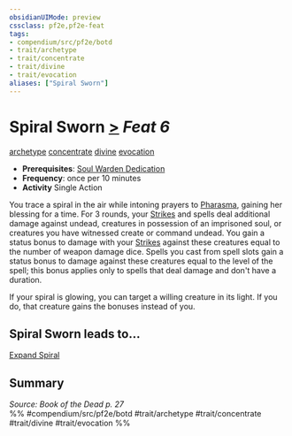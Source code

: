 ```yaml
---
obsidianUIMode: preview
cssclass: pf2e,pf2e-feat
tags:
- compendium/src/pf2e/botd
- trait/archetype
- trait/concentrate
- trait/divine
- trait/evocation
aliases: ["Spiral Sworn"]
---
```

# Spiral Sworn  [>](../../rules/core-rulebook/chapter-9-playing-the-game.md#Actions "Single Action") *Feat 6*  
[archetype](../../rules/traits/archetype.md)  [concentrate](../../rules/traits/concentrate.md)  [divine](../../rules/traits/divine.md)  [evocation](../../rules/traits/evocation.md)  

- **Prerequisites**: [Soul Warden Dedication](soul-warden-dedication-botd.md)
- **Frequency**: once per 10 minutes
- **Activity** Single Action

You trace a spiral in the air while intoning prayers to [Pharasma](../setting/deities/pharasma.md), gaining her blessing for a time. For 3 rounds, your [Strikes](../../rules/actions/strike.md) and spells deal additional damage against undead, creatures in possession of an imprisoned soul, or creatures you have witnessed create or command undead. You gain a status bonus to damage with your [Strikes](../../rules/actions/strike.md) against these creatures equal to the number of weapon damage dice. Spells you cast from spell slots gain a status bonus to damage against these creatures equal to the level of the spell; this bonus applies only to spells that deal damage and don't have a duration.

If your spiral is glowing, you can target a willing creature in its light. If you do, that creature gains the bonuses instead of you.

## Spiral Sworn leads to...

[Expand Spiral](expand-spiral-botd.md)

## Summary

*Source: Book of the Dead p. 27*  
%% #compendium/src/pf2e/botd #trait/archetype #trait/concentrate #trait/divine #trait/evocation %%